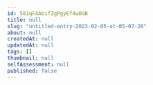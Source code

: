 ```yaml
---
id: 581gFAAbifZgPgyEf4wOGB
title: null
slug: "untitled-entry-2023-02-05-at-05-07-26"
about: null
createdAt: null
updatedAt: null
tags: []
thumbnail: null
selfAssessment: null
published: false
---
```

